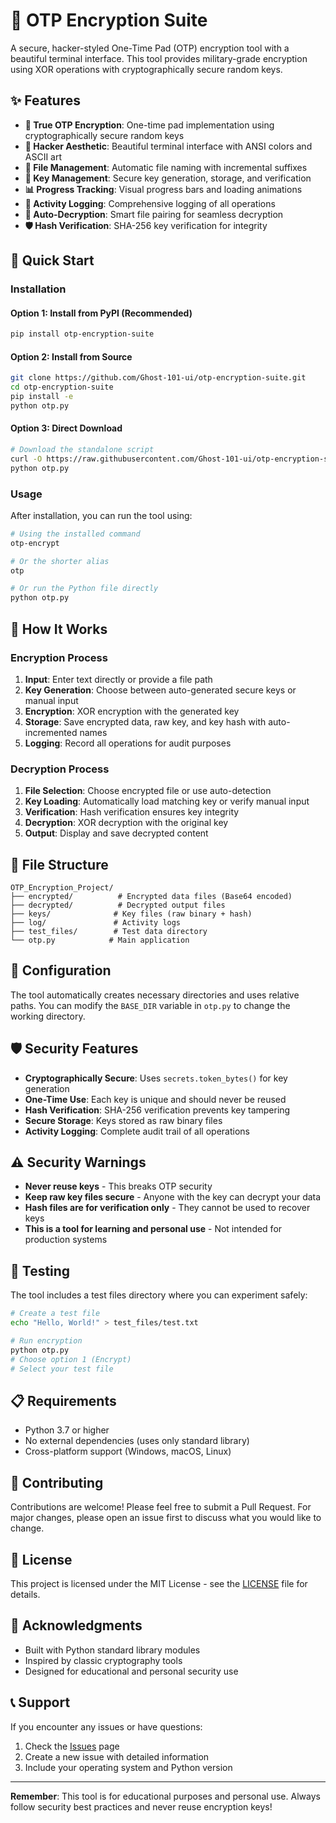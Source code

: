 # 🔐 OTP Encryption Suite

A secure, hacker-styled One-Time Pad (OTP) encryption tool with a beautiful terminal interface. This tool provides military-grade encryption using XOR operations with cryptographically secure random keys.

## ✨ Features

- **🔐 True OTP Encryption**: One-time pad implementation using cryptographically secure random keys
- **🎨 Hacker Aesthetic**: Beautiful terminal interface with ANSI colors and ASCII art
- **📁 File Management**: Automatic file naming with incremental suffixes
- **🔑 Key Management**: Secure key generation, storage, and verification
- **📊 Progress Tracking**: Visual progress bars and loading animations
- **📝 Activity Logging**: Comprehensive logging of all operations
- **🔄 Auto-Decryption**: Smart file pairing for seamless decryption
- **🛡️ Hash Verification**: SHA-256 key verification for integrity

## 🚀 Quick Start

### Installation

#### Option 1: Install from PyPI (Recommended)
```bash
pip install otp-encryption-suite
```

#### Option 2: Install from Source
```bash
git clone https://github.com/Ghost-101-ui/otp-encryption-suite.git
cd otp-encryption-suite
pip install -e
python otp.py

```

#### Option 3: Direct Download
```bash
# Download the standalone script
curl -O https://raw.githubusercontent.com/Ghost-101-ui/otp-encryption-suite/main/otp.py
python otp.py
```

### Usage

After installation, you can run the tool using:

```bash
# Using the installed command
otp-encrypt

# Or the shorter alias
otp

# Or run the Python file directly
python otp.py
```

## 🎯 How It Works

### Encryption Process
1. **Input**: Enter text directly or provide a file path
2. **Key Generation**: Choose between auto-generated secure keys or manual input
3. **Encryption**: XOR encryption with the generated key
4. **Storage**: Save encrypted data, raw key, and key hash with auto-incremented names
5. **Logging**: Record all operations for audit purposes

### Decryption Process
1. **File Selection**: Choose encrypted file or use auto-detection
2. **Key Loading**: Automatically load matching key or verify manual input
3. **Verification**: Hash verification ensures key integrity
4. **Decryption**: XOR decryption with the original key
5. **Output**: Display and save decrypted content

## 📁 File Structure

```
OTP_Encryption_Project/
├── encrypted/          # Encrypted data files (Base64 encoded)
├── decrypted/          # Decrypted output files
├── keys/              # Key files (raw binary + hash)
├── log/               # Activity logs
├── test_files/        # Test data directory
└── otp.py            # Main application
```

## 🔧 Configuration

The tool automatically creates necessary directories and uses relative paths. You can modify the `BASE_DIR` variable in `otp.py` to change the working directory.

## 🛡️ Security Features

- **Cryptographically Secure**: Uses `secrets.token_bytes()` for key generation
- **One-Time Use**: Each key is unique and should never be reused
- **Hash Verification**: SHA-256 verification prevents key tampering
- **Secure Storage**: Keys stored as raw binary files
- **Activity Logging**: Complete audit trail of all operations

## ⚠️ Security Warnings

- **Never reuse keys** - This breaks OTP security
- **Keep raw key files secure** - Anyone with the key can decrypt your data
- **Hash files are for verification only** - They cannot be used to recover keys
- **This is a tool for learning and personal use** - Not intended for production systems

## 🧪 Testing

The tool includes a test files directory where you can experiment safely:

```bash
# Create a test file
echo "Hello, World!" > test_files/test.txt

# Run encryption
python otp.py
# Choose option 1 (Encrypt)
# Select your test file
```

## 📋 Requirements

- Python 3.7 or higher
- No external dependencies (uses only standard library)
- Cross-platform support (Windows, macOS, Linux)

## 🤝 Contributing

Contributions are welcome! Please feel free to submit a Pull Request. For major changes, please open an issue first to discuss what you would like to change.

## 📄 License

This project is licensed under the MIT License - see the [LICENSE](LICENSE) file for details.

## 🙏 Acknowledgments

- Built with Python standard library modules
- Inspired by classic cryptography tools
- Designed for educational and personal security use

## 📞 Support

If you encounter any issues or have questions:

1. Check the [Issues](https://github.com/Ghost-101-ui/otp-encryption-suite/issues) page
2. Create a new issue with detailed information
3. Include your operating system and Python version

---

**Remember**: This tool is for educational purposes and personal use. Always follow security best practices and never reuse encryption keys!


